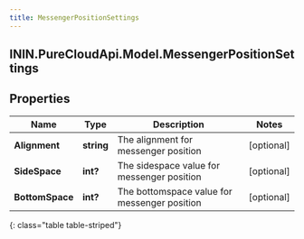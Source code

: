 ```yaml
---
title: MessengerPositionSettings
---
```

## ININ.PureCloudApi.Model.MessengerPositionSettings

## Properties

|Name | Type | Description | Notes|
|------------ | ------------- | ------------- | -------------|
| **Alignment** | **string** | The alignment for messenger position | [optional] |
| **SideSpace** | **int?** | The sidespace value for messenger position | [optional] |
| **BottomSpace** | **int?** | The bottomspace value for messenger position | [optional] |
{: class="table table-striped"}


